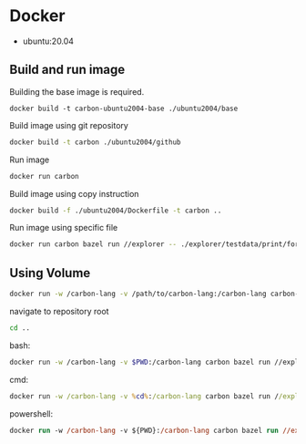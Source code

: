# Docker

<!--
Part of the Carbon Language project, under the Apache License v2.0 with LLVM
Exceptions. See /LICENSE for license information.
SPDX-License-Identifier: Apache-2.0 WITH LLVM-exception
-->

- ubuntu:20.04

## Build and run image
Building the base image is required.
```
docker build -t carbon-ubuntu2004-base ./ubuntu2004/base
```
Build image using git repository
```bash
docker build -t carbon ./ubuntu2004/github
```
Run image
```bash
docker run carbon
```
Build image using copy instruction
```bash
docker build -f ./ubuntu2004/Dockerfile -t carbon ..
```
Run image using specific file
```bash
docker run carbon bazel run //explorer -- ./explorer/testdata/print/format_only.carbon
```

## Using Volume

```bash
docker run -w /carbon-lang -v /path/to/carbon-lang:/carbon-lang carbon-ubuntu2004-base bazel run //explorer -- ./explorer/testdata/print/format_only.carbon
```
navigate to repository root
```bash
cd ..
```
bash:
```bash
docker run -w /carbon-lang -v $PWD:/carbon-lang carbon bazel run //explorer -- ./explorer/testdata/print/format_only.carbon
```
cmd: 
```cmd
docker run -w /carbon-lang -v %cd%:/carbon-lang carbon bazel run //explorer -- ./explorer/testdata/print/format_only.carbon
```
 powershell: 
```ps
docker run -w /carbon-lang -v ${PWD}:/carbon-lang carbon bazel run //explorer -- ./explorer/testdata/print/format_only.carbon
```
